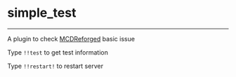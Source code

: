 # simple_test
-----
A plugin to check [MCDReforged](https://github.com/Fallen-Breath/MCDReforged) basic issue

Type `!!test` to get test information

Type `!!restart!` to restart server
